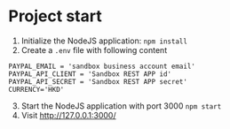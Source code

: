 # Project start

1. Initialize the NodeJS application: `npm install`
2. Create a `.env` file with following content
```
PAYPAL_EMAIL = 'sandbox business account email'
PAYPAL_API_CLIENT = 'Sandbox REST APP id'
PAYPAL_API_SECRET = 'Sandbox REST APP secret'
CURRENCY='HKD'
```
3. Start the NodeJS application with port 3000 `npm start`
4. Visit http://127.0.0.1:3000/
